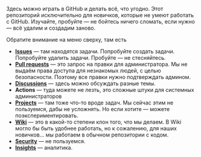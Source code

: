 Здесь можно играть в GitHub и делать всё, что угодно. Этот репозиторий исключительно для новичков, которые не умеют работать с GitHub. Изучайте, пробуйте — не бойтесь ничего сломать, если нужно — всё удалим и создадим заново.

Обратите внимание на меню сверху, там есть 

- [**Issues**](https://github.com/free-belarus/playground/issues) — там находятся задачи. Попробуйте создать задачи. Попробуйте удалить задачи. Пробуйте — не стесняйтесь.
- [**Pull requests**](https://github.com/free-belarus/playground/pulls) — это запрос на правки для администратора. Мы не выдаём права доступа для незнакомых людей, с целью безопасности. Поэтому все правки нужно подтверждать админом.
- [**Discussions**](https://github.com/free-belarus/playground/discussions) — здесь можно обсуждать разные темы.
- **Actions** — туда можете не лезть, это сложные штуки для системных администраторов
- [**Projects**](https://github.com/free-belarus/playground/projects) — там тоже что-то вроде задач. Мы сейчас этим не пользуемся, дабы не усложнять. Но если хотите — можете поэкспериментировать. 
- [**Wiki**](https://github.com/free-belarus/playground/wiki) — это в какой-то степени клон того, что мы делаем. В Wiki могло бы быть удобнее работать, но к сожалению, для наших новичков... мы работаем в обычном репозитории с кодом.
- [**Security**](https://github.com/free-belarus/playground/security) — не пользуемся.
- [**Insights**](https://github.com/free-belarus/playground/pulse) — аналитика.
